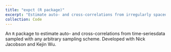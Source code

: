 ```yaml
---
title: "expct (R package)"
excerpt: "Estimate auto- and cross-correlations from irregularly spaced time series. Github: <https://github.com/ryanoisin/expct>"
collection: Code
---
```


An `R` package to estimate auto- and cross-correlations from time-seriesdata sampled with any arbitrary sampling scheme. Developed with Nick Jacobson and Kejin Wu.

